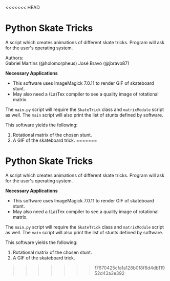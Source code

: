 <<<<<<< HEAD

# Python Skate Tricks

A script which creates animations of different skate tricks. Program will ask for the user's operating system.

Authors:  
Gabriel Martins (@holomorpheus)
José Bravo (@jbravo87)  

__Necessary Applications__

- This software uses ImageMagick 7.0.11 to render GIF of skateboard stunt.
- May also need a (La)Tex compiler to see a quality image of rotational matrix.

The `main.py` script will require the `SkateTrick` class and `matrixModule` script as well. The `main` script will also print the list of stunts defined by software.

This software yields the following:

1. Rotational matrix of the chosen stunt.
2. A GIF of the skateboard trick.
=======

# Python Skate Tricks

A script which creates animations of different skate tricks. Program will ask for the user's operating system.

__Necessary Applications__

- This software uses ImageMagick 7.0.11 to render GIF of skateboard stunt.
- May also need a (La)Tex compiler to see a quality image of rotational matrix.

The `main.py` script will require the `SkateTrick` class and `matrixModule` script as well. The `main` script will also print the list of stunts defined by software.

This software yields the following:

1. Rotational matrix of the chosen stunt.
2. A GIF of the skateboard trick.
>>>>>>> f7670425cfa1a128b0f8f8d4db11952d43a3e392
